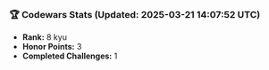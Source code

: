 ### 🏆 Codewars Stats (Updated: 2025-03-21 14:07:52 UTC)

- **Rank:** 8 kyu
- **Honor Points:** 3
- **Completed Challenges:** 1
